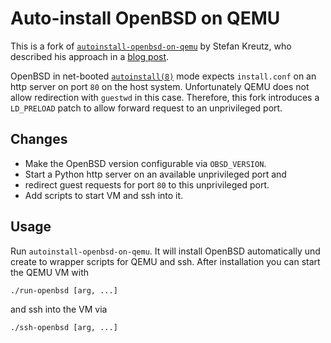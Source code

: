 # Auto-install OpenBSD on QEMU

This is a fork of
[`autoinstall-openbsd-on-qemu`](https://git.skreutz.com/autoinstall-openbsd-on-qemu.git/)
by Stefan Kreutz, who described his approach in a [blog
post](https://www.skreutz.com/posts/autoinstall-openbsd-on-qemu/).

OpenBSD in net-booted [`autoinstall(8)`](https://man.openbsd.org/autoinstall.8)
mode expects `install.conf` on an http server on port `80` on the host system.
Unfortunately QEMU does not allow redirection with `guestwd` in this case.
Therefore, this fork introduces a `LD_PRELOAD` patch to allow forward request
to an unprivileged port.

## Changes

* Make the OpenBSD version configurable via `OBSD_VERSION`.
* Start a Python http server on an available unprivileged port and
* redirect guest requests for port `80` to this unprivileged port.
* Add scripts to start VM and ssh into it.

## Usage
Run `autoinstall-openbsd-on-qemu`. It will install OpenBSD automatically und
create to wrapper scripts for QEMU and ssh. After installation you can start
the QEMU VM with
```
./run-openbsd [arg, ...]
```
and ssh into the VM via
```
./ssh-openbsd [arg, ...]
```
